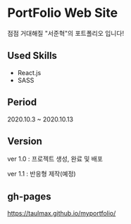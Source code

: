 # PortFolio Web Site
점점 거대해질 "서준혁"의 포트폴리오 입니다!

## Used Skills
* React.js
* SASS

## Period
2020.10.3 ~ 2020.10.13

## Version
ver 1.0 : 프로젝트 생성, 완료 및 배포

ver 1.1 : 반응형 제작(예정)

## gh-pages
https://taulmax.github.io/myportfolio/
